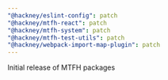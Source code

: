 ```yaml
---
"@hackney/eslint-config": patch
"@hackney/mtfh-react": patch
"@hackney/mtfh-system": patch
"@hackney/mtfh-test-utils": patch
"@hackney/webpack-import-map-plugin": patch
---
```


Initial release of MTFH packages
